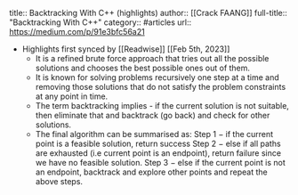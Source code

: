 title:: Backtracking With C++ (highlights)
author:: [[Crack FAANG]]
full-title:: "Backtracking With C++"
category:: #articles
url:: https://medium.com/p/91e3bfc56a21

- Highlights first synced by [[Readwise]] [[Feb 5th, 2023]]
	- It is a refined brute force approach that tries out all the possible solutions and chooses the best possible ones out of them.
	- It is known for solving problems recursively one step at a time and removing those solutions that do not satisfy the problem constraints at any point in time.
	- The term backtracking implies - if the current solution is not suitable, then eliminate that and backtrack (go back) and check for other solutions.
	- The final algorithm can be summarised as:
	  Step 1 − if the current point is a feasible solution, return success
	  Step 2 − else if all paths are exhausted (i.e current point is an endpoint), return failure since we have no feasible solution.
	  Step 3 − else if the current point is not an endpoint, backtrack and explore other points and repeat the above steps.